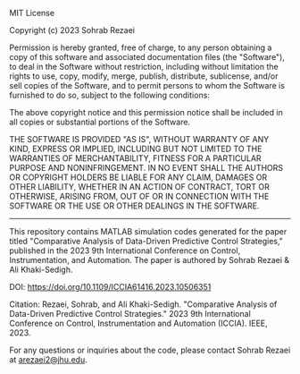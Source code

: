 MIT License

Copyright (c) 2023 Sohrab Rezaei

Permission is hereby granted, free of charge, to any person obtaining a copy
of this software and associated documentation files (the "Software"), to deal
in the Software without restriction, including without limitation the rights
to use, copy, modify, merge, publish, distribute, sublicense, and/or sell
copies of the Software, and to permit persons to whom the Software is
furnished to do so, subject to the following conditions:

The above copyright notice and this permission notice shall be included in
all copies or substantial portions of the Software.

THE SOFTWARE IS PROVIDED "AS IS", WITHOUT WARRANTY OF ANY KIND, EXPRESS OR
IMPLIED, INCLUDING BUT NOT LIMITED TO THE WARRANTIES OF MERCHANTABILITY,
FITNESS FOR A PARTICULAR PURPOSE AND NONINFRINGEMENT. IN NO EVENT SHALL THE
AUTHORS OR COPYRIGHT HOLDERS BE LIABLE FOR ANY CLAIM, DAMAGES OR OTHER
LIABILITY, WHETHER IN AN ACTION OF CONTRACT, TORT OR OTHERWISE, ARISING FROM,
OUT OF OR IN CONNECTION WITH THE SOFTWARE OR THE USE OR OTHER DEALINGS IN
THE SOFTWARE.

---

This repository contains MATLAB simulation codes generated for the paper titled "Comparative Analysis of Data-Driven Predictive Control Strategies," published in the 2023 9th International Conference on Control, Instrumentation, and Automation. The paper is authored by Sohrab Rezaei & Ali Khaki-Sedigh.

DOI: https://doi.org/10.1109/ICCIA61416.2023.10506351

Citation:
Rezaei, Sohrab, and Ali Khaki-Sedigh. "Comparative Analysis of Data-Driven Predictive Control Strategies." 2023 9th International Conference on Control, Instrumentation and Automation (ICCIA). IEEE, 2023.

For any questions or inquiries about the code, please contact Sohrab Rezaei at arezaei2@jhu.edu.
